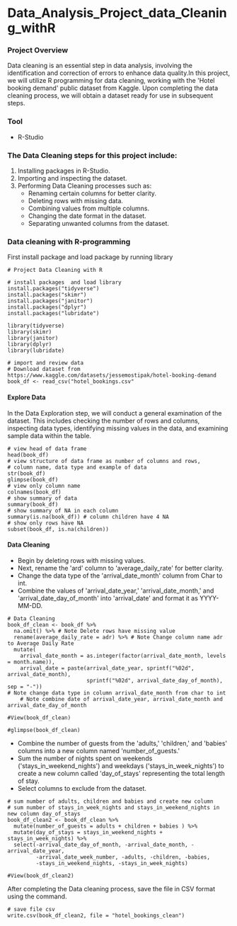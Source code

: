# Data_Analysis_Project_data_Cleaning_withR

### Project Overview
Data cleaning is an essential step in data analysis, involving the identification and correction of errors to enhance data quality.In this project, we will utilize R programming for data cleaning, working with the 'Hotel booking demand' public dataset from Kaggle. Upon completing the data cleaning process, we will obtain a dataset ready for use in subsequent steps.

### Tool
  - R-Studio

### The Data Cleaning steps for this project include:
1. Installing packages in R-Studio.
2. Importing and inspecting the dataset.
3. Performing Data Cleaning processes such as:
	- Renaming certain columns for better clarity.
	- Deleting rows with missing data.
	- Combining values from multiple columns.
	- Changing the date format in the dataset.
	- Separating unwanted columns from the dataset.

### Data cleaning with R-programming
First install package and load package by running library
```{r}
# Project Data Cleaning with R

# install packages  and load library
install.packages("tidyverse")
install.packages("skimr")
install.packages("janitor")
install.packages("dplyr")
install.packages("lubridate")

library(tidyverse)
library(skimr)
library(janitor)
library(dplyr)
library(lubridate)
```

```{r}
# import and review data
# Download dataset from https://www.kaggle.com/datasets/jessemostipak/hotel-booking-demand
book_df <- read_csv("hotel_bookings.csv"
```
#### Explore Data 
In the Data Exploration step, we will conduct a general examination of the dataset. This includes checking the number of rows and columns, inspecting data types, identifying missing values in the data, and examining sample data within the table.

```{r}
# view head of data frame
head(book_df)
# view structure of data frame as number of columns and rows, 
# column name, data type and example of data 
str(book_df)
glimpse(book_df) 
# view only column name 
colnames(book_df)
# show summary of data 
summary(book_df)
# show summary of NA in each column
summary(is.na(book_df)) # column children have 4 NA
# show only rows have NA
subset(book_df, is.na(children))
```
#### Data Cleaning
- Begin by deleting rows with missing values.
- Next, rename the 'ard' column to 'average_daily_rate' for better clarity.
- Change the data type of the 'arrival_date_month' column from Char to int.
- Combine the values of 'arrival_date_year,' 'arrival_date_month,' and 'arrival_date_day_of_month' into 'arrival_date' and format it as YYYY-MM-DD.

```{r}
# Data Cleaning
book_df_clean <- book_df %>%
  na.omit() %>% # Note Delete rows have missing value
  rename(average_daily_rate = adr) %>% # Note Change column name adr to Average Daily Rate
  mutate(
    arrival_date_month = as.integer(factor(arrival_date_month, levels = month.name)),
    arrival_date = paste(arrival_date_year, sprintf("%02d", arrival_date_month), 
                         sprintf("%02d", arrival_date_day_of_month), sep = "-"))
# Note change data type in column arrival_date_month from char to int 
    # Note combine date of arrival_date_year, arrival_date_month and arrival_date_day_of_month

#View(book_df_clean)

#glimpse(book_df_clean)
```

- Combine the number of guests from the 'adults,' 'children,' and 'babies' columns into a new column named 'number_of_guests.'
- Sum the number of nights spent on weekends ('stays_in_weekend_nights') and weekdays ('stays_in_week_nights') to create a new column called 'day_of_stays' representing the total length of stay.
- Select columns to exclude from the dataset.

```{r}
# sum number of adults, children and babies and create new column 
# sum number of stays_in_week_nights and stays_in_weekend_nights in new column day_of_stays
book_df_clean2 <- book_df_clean %>% 
  mutate(number_of_guests = adults + children + babies ) %>%
  mutate(day_of_stays = stays_in_weekend_nights + stays_in_week_nights) %>% 
  select(-arrival_date_day_of_month, -arrival_date_month, -arrival_date_year,
         -arrival_date_week_number, -adults, -children, -babies, 
         -stays_in_weekend_nights, -stays_in_week_nights)
 
#View(book_df_clean2)
```
After completing the Data cleaning process, save the file in CSV format using the command.

```{r}
# save file csv
write.csv(book_df_clean2, file = "hotel_bookings_clean")
```
